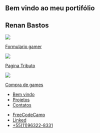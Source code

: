 <!DOCTYPE html>
<html>

<head>
  <link href="https://allfont.net/allfont.css?fonts=saxmono" rel="stylesheet" type="text/css" />
  <meta charset="UTF-8"/>
  <meta name="viewport" content="width=device-width, initial-scale=1.0">
  <script src="https://kit.fontawesome.com/58caa4ba2a.js" crossorigin="anonymous"></script>
  <link href="portifolio.css" rel="stylesheet">

</head>

<div class="cabecario">
  <section class="bemVindo" id="welcome-section">
    <h1>Bem vindo ao meu portifólio</h1>

   <h2>
      Renan Bastos
    </h2>
  </section>
  <section id="projects">
    <div class="divRyu">
      <a href="https://codepen.io/RenanLBastos/full/abBXrVM" target="_blanck">
        <img class="img-ryu"
          src="https://cdn.vox-cdn.com/thumbor/sGjV3EJfO-Ok_swRKFWR8LX8yrE=/1400x1400/filters:format(jpeg)/cdn.vox-cdn.com/uploads/chorus_asset/file/22055248/SFA_final.jpg"
          class="img-ryu">

   <p>Formulario gamer</p>
      </a>
    </div>
    <div class="divWarren">
      <a href="https://codepen.io/RenanLBastos/full/abBXPZy" target="_blank">
        <img class="imgWarren"
          src="https://upload.wikimedia.org/wikipedia/commons/f/fd/Warren_Buffett_KU-crop%2Cflip.jpg"
          class="img-warren">
        <p>Pagina Tributo</p>
      </a>
    </div>
    <div class="divMenino">
      <a href="https://codepen.io/RenanLBastos/full/OJbGLeW" target="_blank">
        <img class="imgMenino"
          src="https://img.pngio.com/boy-playing-video-game-vector-entertainment-game-png-and-vector-video-game-png-images-650_651.png"
          class="img-menino">
        <p>Compra de games</p>

   </a>
    </div>
  </section>
</div>

<nav id="navbar">
  <ul>
    <li>
      <a href="#welcome-section">Bem vindo
      </a>
    </li>
    <li>
      <a href="#projects">Projetos</a>
    </li>
    <li>
      <a href="#profile-link">Contatos</a>
    </li>
  </ul>

</nav>
<section id="profile-link">
  <nav id="nav-conts">
    <ul>
      <li>
        <a href="https://www.freecodecamp.org/renanlbastos" target="_blank" class="deco-fcc"
          href="#profile-link">FreeCodeCamp
          <i class="fab fa-free-code-camp"></i></a>
      </li>

   <li class="li-bot">
        <a href="https://www.linkedin.com/in/renan-bastos-7950a5a7/" target="_blank" class="deco-in">Linked
          <i class="fab fa-linkedin"></i></a>

   </li>
      <li>
        <a href="#whatsapp" class="deco-in"><i class="fab fa-whatsapp-square"></i>+55(11)96322-8331


   </li>

   </ul>
  </nav>
</section>



</body>



</html>
